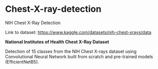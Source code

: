 # Chest-X-ray-detection
NIH Chest X-Ray Detection

Link to dataset: https://www.kaggle.com/datasets/nih-chest-xrays/data

<b>National Institutes of Health Chest X-Ray Dataset</b>

Detection of 15 classes from the NIH Chest X-rays dataset using Convolutional Neural Network built from scratch and pre-trained models (EfficientNetB5).
